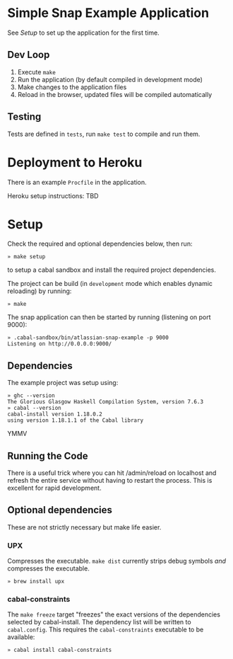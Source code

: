 # Simple Snap Example Application

See _Setup_ to set up the application for the first time.

## Dev Loop

1. Execute `make`
2. Run the application (by default compiled in development mode)
3. Make changes to the application files
4. Reload in the browser, updated files will be compiled automatically

## Testing

Tests are defined in `tests`, run `make test` to compile and run them.

# Deployment to Heroku

There is an example `Procfile` in the application. 

Heroku setup instructions: TBD

# Setup

Check the required and optional dependencies below, then run:

    » make setup
    
to setup a cabal sandbox and install the required project dependencies. 

The project can be build (in `development` mode which enables dynamic reloading) by running:

    » make
    
The snap application can then be started by running (listening on port 9000):

    » .cabal-sandbox/bin/atlassian-snap-example -p 9000
    Listening on http://0.0.0.0:9000/


## Dependencies

The example project was setup using:

    » ghc --version
    The Glorious Glasgow Haskell Compilation System, version 7.6.3
    » cabal --version
    cabal-install version 1.18.0.2
    using version 1.18.1.1 of the Cabal library
    
YMMV

## Running the Code

There is a useful trick where you can hit /admin/reload on localhost and refresh the entire service
without having to restart the process. This is excellent for rapid development.

## Optional dependencies

These are not strictly necessary but make life easier.

### UPX

Compresses the executable. `make dist` currently strips debug symbols _and_ compresses the executable.

    » brew install upx
    
### cabal-constraints

The `make freeze` target "freezes" the exact versions of the dependencies selected by cabal-install. The dependency list will be written to `cabal.config`.
This requires the `cabal-constraints` executable to be available:

    » cabal install cabal-constraints
    
